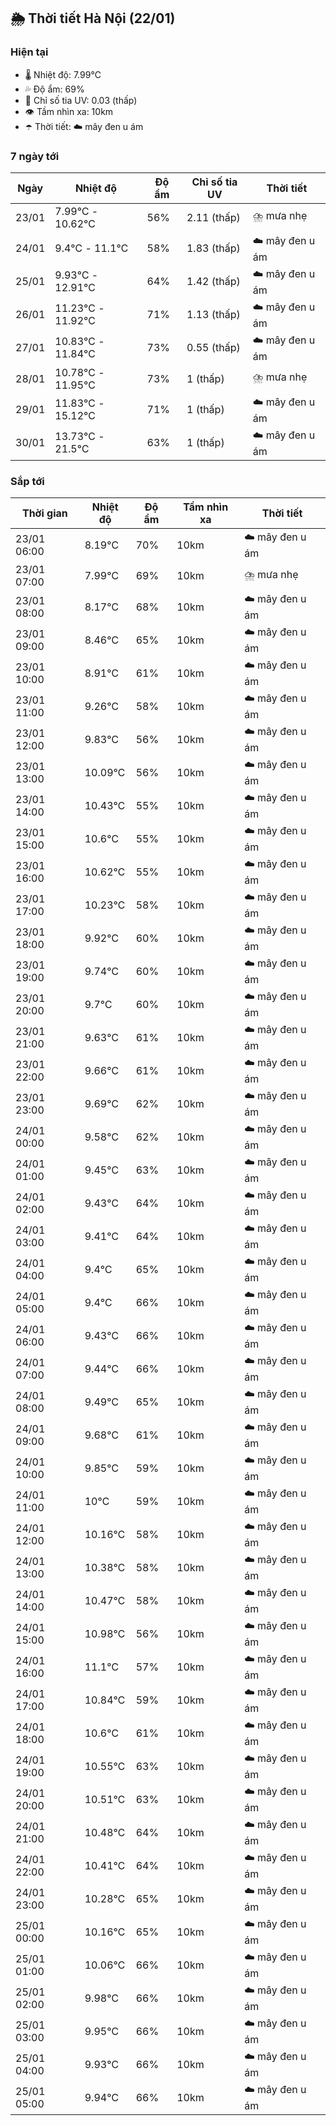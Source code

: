 ## 🌦️ Thời tiết Hà Nội (22/01)

### Hiện tại

- 🌡️ Nhiệt độ: 7.99℃
- 💦 Độ ẩm: 69%
- 🌟 Chỉ số tia UV: 0.03 (thấp)
- 👁️ Tầm nhìn xa: 10km
- ☂️ Thời tiết: ☁️ mây đen u ám

### 7 ngày tới

| Ngày | Nhiệt độ | Độ ẩm | Chỉ số tia UV | Thời tiết |
| --- | --- | --- | --- | --- |
| 23/01 | 7.99℃ - 10.62℃ | 56% | 2.11 (thấp) | ⛈️ mưa nhẹ |
| 24/01 | 9.4℃ - 11.1℃ | 58% | 1.83 (thấp) | ☁️ mây đen u ám |
| 25/01 | 9.93℃ - 12.91℃ | 64% | 1.42 (thấp) | ☁️ mây đen u ám |
| 26/01 | 11.23℃ - 11.92℃ | 71% | 1.13 (thấp) | ☁️ mây đen u ám |
| 27/01 | 10.83℃ - 11.84℃ | 73% | 0.55 (thấp) | ☁️ mây đen u ám |
| 28/01 | 10.78℃ - 11.95℃ | 73% | 1 (thấp) | ⛈️ mưa nhẹ |
| 29/01 | 11.83℃ - 15.12℃ | 71% | 1 (thấp) | ☁️ mây đen u ám |
| 30/01 | 13.73℃ - 21.5℃ | 63% | 1 (thấp) | ☁️ mây đen u ám |

### Sắp tới

| Thời gian | Nhiệt độ | Độ ẩm | Tầm nhìn xa | Thời tiết |
| --- | --- | --- | --- | --- |
| 23/01 06:00 | 8.19℃ | 70% | 10km | ☁️ mây đen u ám |
| 23/01 07:00 | 7.99℃ | 69% | 10km | ⛈️ mưa nhẹ |
| 23/01 08:00 | 8.17℃ | 68% | 10km | ☁️ mây đen u ám |
| 23/01 09:00 | 8.46℃ | 65% | 10km | ☁️ mây đen u ám |
| 23/01 10:00 | 8.91℃ | 61% | 10km | ☁️ mây đen u ám |
| 23/01 11:00 | 9.26℃ | 58% | 10km | ☁️ mây đen u ám |
| 23/01 12:00 | 9.83℃ | 56% | 10km | ☁️ mây đen u ám |
| 23/01 13:00 | 10.09℃ | 56% | 10km | ☁️ mây đen u ám |
| 23/01 14:00 | 10.43℃ | 55% | 10km | ☁️ mây đen u ám |
| 23/01 15:00 | 10.6℃ | 55% | 10km | ☁️ mây đen u ám |
| 23/01 16:00 | 10.62℃ | 55% | 10km | ☁️ mây đen u ám |
| 23/01 17:00 | 10.23℃ | 58% | 10km | ☁️ mây đen u ám |
| 23/01 18:00 | 9.92℃ | 60% | 10km | ☁️ mây đen u ám |
| 23/01 19:00 | 9.74℃ | 60% | 10km | ☁️ mây đen u ám |
| 23/01 20:00 | 9.7℃ | 60% | 10km | ☁️ mây đen u ám |
| 23/01 21:00 | 9.63℃ | 61% | 10km | ☁️ mây đen u ám |
| 23/01 22:00 | 9.66℃ | 61% | 10km | ☁️ mây đen u ám |
| 23/01 23:00 | 9.69℃ | 62% | 10km | ☁️ mây đen u ám |
| 24/01 00:00 | 9.58℃ | 62% | 10km | ☁️ mây đen u ám |
| 24/01 01:00 | 9.45℃ | 63% | 10km | ☁️ mây đen u ám |
| 24/01 02:00 | 9.43℃ | 64% | 10km | ☁️ mây đen u ám |
| 24/01 03:00 | 9.41℃ | 64% | 10km | ☁️ mây đen u ám |
| 24/01 04:00 | 9.4℃ | 65% | 10km | ☁️ mây đen u ám |
| 24/01 05:00 | 9.4℃ | 66% | 10km | ☁️ mây đen u ám |
| 24/01 06:00 | 9.43℃ | 66% | 10km | ☁️ mây đen u ám |
| 24/01 07:00 | 9.44℃ | 66% | 10km | ☁️ mây đen u ám |
| 24/01 08:00 | 9.49℃ | 65% | 10km | ☁️ mây đen u ám |
| 24/01 09:00 | 9.68℃ | 61% | 10km | ☁️ mây đen u ám |
| 24/01 10:00 | 9.85℃ | 59% | 10km | ☁️ mây đen u ám |
| 24/01 11:00 | 10℃ | 59% | 10km | ☁️ mây đen u ám |
| 24/01 12:00 | 10.16℃ | 58% | 10km | ☁️ mây đen u ám |
| 24/01 13:00 | 10.38℃ | 58% | 10km | ☁️ mây đen u ám |
| 24/01 14:00 | 10.47℃ | 58% | 10km | ☁️ mây đen u ám |
| 24/01 15:00 | 10.98℃ | 56% | 10km | ☁️ mây đen u ám |
| 24/01 16:00 | 11.1℃ | 57% | 10km | ☁️ mây đen u ám |
| 24/01 17:00 | 10.84℃ | 59% | 10km | ☁️ mây đen u ám |
| 24/01 18:00 | 10.6℃ | 61% | 10km | ☁️ mây đen u ám |
| 24/01 19:00 | 10.55℃ | 63% | 10km | ☁️ mây đen u ám |
| 24/01 20:00 | 10.51℃ | 63% | 10km | ☁️ mây đen u ám |
| 24/01 21:00 | 10.48℃ | 64% | 10km | ☁️ mây đen u ám |
| 24/01 22:00 | 10.41℃ | 64% | 10km | ☁️ mây đen u ám |
| 24/01 23:00 | 10.28℃ | 65% | 10km | ☁️ mây đen u ám |
| 25/01 00:00 | 10.16℃ | 65% | 10km | ☁️ mây đen u ám |
| 25/01 01:00 | 10.06℃ | 66% | 10km | ☁️ mây đen u ám |
| 25/01 02:00 | 9.98℃ | 66% | 10km | ☁️ mây đen u ám |
| 25/01 03:00 | 9.95℃ | 66% | 10km | ☁️ mây đen u ám |
| 25/01 04:00 | 9.93℃ | 66% | 10km | ☁️ mây đen u ám |
| 25/01 05:00 | 9.94℃ | 66% | 10km | ☁️ mây đen u ám |
